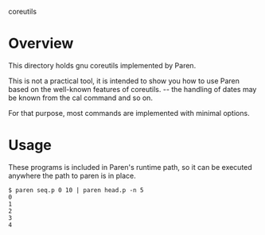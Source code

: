 coreutils

# Overview
This directory holds gnu coreutils implemented by Paren.

This is not a practical tool, it is intended to show you how to use Paren based on the well-known features of coreutils.  -- the handling of dates may be known from the cal command and so on.

For that purpose, most commands are implemented with minimal options.

# Usage
These programs is included in Paren's runtime path, so it can be executed anywhere the path to paren is in place.

    $ paren seq.p 0 10 | paren head.p -n 5
    0
    1
    2
    3
    4
